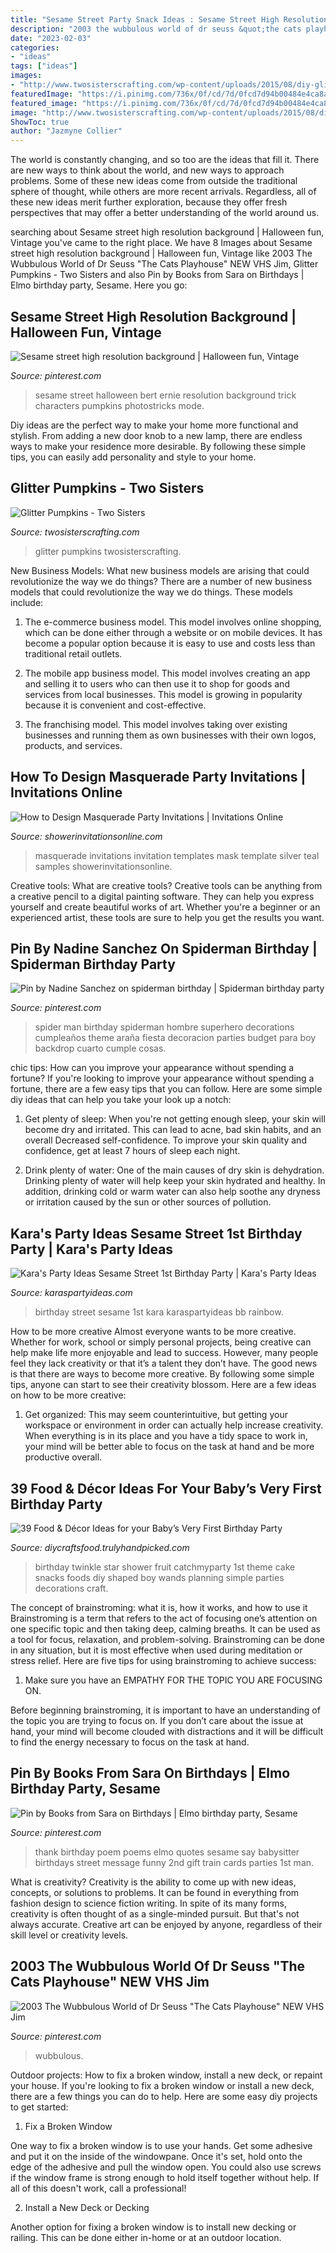 ```yaml
---
title: "Sesame Street Party Snack Ideas : Sesame Street High Resolution Background"
description: "2003 the wubbulous world of dr seuss &quot;the cats playhouse&quot; new vhs jim"
date: "2023-02-03"
categories:
- "ideas"
tags: ["ideas"]
images:
- "http://www.twosisterscrafting.com/wp-content/uploads/2015/08/diy-glitter-pumpkins-facebook.jpg"
featuredImage: "https://i.pinimg.com/736x/0f/cd/7d/0fcd7d94b00484e4ca8ae282e5abf13e--halloween-projects-halloween-pumpkins.jpg"
featured_image: "https://i.pinimg.com/736x/0f/cd/7d/0fcd7d94b00484e4ca8ae282e5abf13e--halloween-projects-halloween-pumpkins.jpg"
image: "http://www.twosisterscrafting.com/wp-content/uploads/2015/08/diy-glitter-pumpkins-facebook.jpg"
ShowToc: true
author: "Jazmyne Collier"
---
```



The world is constantly changing, and so too are the ideas that fill it. There are new ways to think about the world, and new ways to approach problems. Some of these new ideas come from outside the traditional sphere of thought, while others are more recent arrivals. Regardless, all of these new ideas merit further exploration, because they offer fresh perspectives that may offer a better understanding of the world around us.

	

		
searching about Sesame street high resolution background | Halloween fun, Vintage you've came to the right place. We have 8 Images about Sesame street high resolution background | Halloween fun, Vintage like 2003 The Wubbulous World of Dr Seuss &quot;The Cats Playhouse&quot; NEW VHS Jim, Glitter Pumpkins - Two Sisters and also Pin by Books from Sara on Birthdays | Elmo birthday party, Sesame. Here you go:
		
    
## Sesame Street High Resolution Background | Halloween Fun, Vintage

<img loading=lazy src="https://i.pinimg.com/736x/0f/cd/7d/0fcd7d94b00484e4ca8ae282e5abf13e--halloween-projects-halloween-pumpkins.jpg" onerror="this.onerror=null;this.src='https://tse2.mm.bing.net/th?id=OIP.iNrVChFDuecpEwd0CMPT4wDyEC&amp;pid=15.1';" alt="Sesame street high resolution background | Halloween fun, Vintage">

_Source: pinterest.com_

>sesame street halloween bert ernie resolution background trick characters pumpkins photostricks mode. 

	

Diy ideas are the perfect way to make your home more functional and stylish. From adding a new door knob to a new lamp, there are endless ways to make your residence more desirable. By following these simple tips, you can easily add personality and style to your home.

    
## Glitter Pumpkins - Two Sisters

<img loading=lazy src="http://www.twosisterscrafting.com/wp-content/uploads/2015/08/diy-glitter-pumpkins-facebook.jpg" onerror="this.onerror=null;this.src='https://tse2.mm.bing.net/th?id=OIP.UhCcBXbFUNddJjYsSsLOxwHaD4&amp;pid=15.1';" alt="Glitter Pumpkins - Two Sisters">

_Source: twosisterscrafting.com_

>glitter pumpkins twosisterscrafting. 

	

New Business Models: What new business models are arising that could revolutionize the way we do things?
There are a number of new business models that could revolutionize the way we do things. These models include:
1. The e-commerce business model. This model involves online shopping, which can be done either through a website or on mobile devices. It has become a popular option because it is easy to use and costs less than traditional retail outlets.

2. The mobile app business model. This model involves creating an app and selling it to users who can then use it to shop for goods and services from local businesses. This model is growing in popularity because it is convenient and cost-effective.

3. The franchising model. This model involves taking over existing businesses and running them as own businesses with their own logos, products, and services.

    
## How To Design Masquerade Party Invitations | Invitations Online

<img loading=lazy src="https://www.showerinvitationsonline.com/wp-content/uploads/2015/11/Masquerade-Party-Invitations.jpg" onerror="this.onerror=null;this.src='https://tse3.mm.bing.net/th?id=OIP.VNjLiQhd-efNNDut50Ve7AHaHY&amp;pid=15.1';" alt="How to Design Masquerade Party Invitations | Invitations Online">

_Source: showerinvitationsonline.com_

>masquerade invitations invitation templates mask template silver teal samples showerinvitationsonline. 

	

Creative tools: What are creative tools?
Creative tools can be anything from a creative pencil to a digital painting software. They can help you express yourself and create beautiful works of art. Whether you're a beginner or an experienced artist, these tools are sure to help you get the results you want.

    
## Pin By Nadine Sanchez On Spiderman Birthday | Spiderman Birthday Party

<img loading=lazy src="https://i.pinimg.com/originals/6f/23/39/6f23396acbd14a333e6b8c1ce46c9bde.jpg" onerror="this.onerror=null;this.src='https://tse1.mm.bing.net/th?id=OIP.kfc6Xijktzv_pfXLHmgZHAHaLG&amp;pid=15.1';" alt="Pin by Nadine Sanchez on spiderman birthday | Spiderman birthday party">

_Source: pinterest.com_

>spider man birthday spiderman hombre superhero decorations cumpleaños theme araña fiesta decoracion parties budget para boy backdrop cuarto cumple cosas. 

	

chic tips: How can you improve your appearance without spending a fortune?
If you're looking to improve your appearance without spending a fortune, there are a few easy tips that you can follow. Here are some simple diy ideas that can help you take your look up a notch:
1. Get plenty of sleep: When you're not getting enough sleep, your skin will become dry and irritated. This can lead to acne, bad skin habits, and an overall Decreased self-confidence. To improve your skin quality and confidence, get at least 7 hours of sleep each night.

2. Drink plenty of water: One of the main causes of dry skin is dehydration. Drinking plenty of water will help keep your skin hydrated and healthy. In addition, drinking cold or warm water can also help soothe any dryness or irritation caused by the sun or other sources of pollution.


    
## Kara&#039;s Party Ideas Sesame Street 1st Birthday Party | Kara&#039;s Party Ideas

<img loading=lazy src="https://www.karaspartyideas.com/wp-content/uploads/2012/05/0042_BB_600x900.jpg" onerror="this.onerror=null;this.src='https://tse4.mm.bing.net/th?id=OIP.ujNfAMHUC4Qc_P5Whw5NuQHaLH&amp;pid=15.1';" alt="Kara&#039;s Party Ideas Sesame Street 1st Birthday Party | Kara&#039;s Party Ideas">

_Source: karaspartyideas.com_

>birthday street sesame 1st kara karaspartyideas bb rainbow. 

	

How to be more creative
Almost everyone wants to be more creative. Whether for work, school or simply personal projects, being creative can help make life more enjoyable and lead to success. However, many people feel they lack creativity or that it’s a talent they don’t have. The good news is that there are ways to become more creative. By following some simple tips, anyone can start to see their creativity blossom.
Here are a few ideas on how to be more creative:

1) Get organized: This may seem counterintuitive, but getting your workspace or environment in order can actually help increase creativity. When everything is in its place and you have a tidy space to work in, your mind will be better able to focus on the task at hand and be more productive overall.

    
## 39 Food &amp; Décor Ideas For Your Baby’s Very First Birthday Party

<img loading=lazy src="https://diycraftsfood.trulyhandpicked.com/wp-content/uploads/2016/04/1st-birthday-party_h4.jpg" onerror="this.onerror=null;this.src='https://tse1.mm.bing.net/th?id=OIP.IuahjgOoprkOhWOWVrriQwHaLG&amp;pid=15.1';" alt="39 Food &amp; Décor Ideas for your Baby’s Very First Birthday Party">

_Source: diycraftsfood.trulyhandpicked.com_

>birthday twinkle star shower fruit catchmyparty 1st theme cake snacks foods diy shaped boy wands planning simple parties decorations craft. 

	

The concept of brainstroming: what it is, how it works, and how to use it
Brainstroming is a term that refers to the act of focusing one’s attention on one specific topic and then taking deep, calming breaths. It can be used as a tool for focus, relaxation, and problem-solving. Brainstroming can be done in any situation, but it is most effective when used during meditation or stress relief. Here are five tips for using brainstroming to achieve success:
1. Make sure you have an EMPATHY FOR THE TOPIC YOU ARE FOCUSING ON.

Before beginning brainstroming, it is important to have an understanding of the topic you are trying to focus on. If you don’t care about the issue at hand, your mind will become clouded with distractions and it will be difficult to find the energy necessary to focus on the task at hand.

    
## Pin By Books From Sara On Birthdays | Elmo Birthday Party, Sesame

<img loading=lazy src="https://i.pinimg.com/736x/a7/81/02/a78102a23a52b84d928c8c772d9a2095--minnie-birthday-baby-birthday.jpg" onerror="this.onerror=null;this.src='https://tse4.mm.bing.net/th?id=OIP.Kprqw3vsZRdhJE-Cc34J5wHaKX&amp;pid=15.1';" alt="Pin by Books from Sara on Birthdays | Elmo birthday party, Sesame">

_Source: pinterest.com_

>thank birthday poem poems elmo quotes sesame say babysitter birthdays street message funny 2nd gift train cards parties 1st man. 

	

What is creativity?
Creativity is the ability to come up with new ideas, concepts, or solutions to problems. It can be found in everything from fashion design to science fiction writing. In spite of its many forms, creativity is often thought of as a single-minded pursuit. But that's not always accurate. Creative art can be enjoyed by anyone, regardless of their skill level or creativity levels.

    
## 2003 The Wubbulous World Of Dr Seuss &quot;The Cats Playhouse&quot; NEW VHS Jim

<img loading=lazy src="https://i.pinimg.com/736x/21/39/83/21398365188943661a9372918f0599d6.jpg" onerror="this.onerror=null;this.src='https://tse2.mm.bing.net/th?id=OIP.hZETFlVjWyc2YprhZ61o9gHaJ3&amp;pid=15.1';" alt="2003 The Wubbulous World of Dr Seuss &quot;The Cats Playhouse&quot; NEW VHS Jim">

_Source: pinterest.com_

>wubbulous. 

	

Outdoor projects: How to fix a broken window, install a new deck, or repaint your house.
If you're looking to fix a broken window or install a new deck, there are a few things you can do to help. Here are some easy diy projects to get started:
1. Fix a Broken Window

One way to fix a broken window is to use your hands. Get some adhesive and put it on the inside of the windowpane. Once it's set, hold onto the edge of the adhesive and pull the window open. You could also use screws if the window frame is strong enough to hold itself together without help. If all of this doesn't work, call a professional!

2. Install a New Deck or Decking

Another option for fixing a broken window is to install new decking or railing. This can be done either in-home or at an outdoor location.

